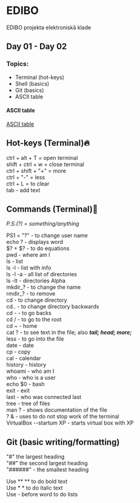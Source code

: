 # EDIBO
EDIBO projekta elektroniskā klade
## Day 01 - Day 02
### Topics:  
- Terminal (hot-keys)
- Shell (basics)
- Git (basics)
- ASCII table  

#### ASCII table  
[ASCII table](http://www.econwin.org/ascii.htm)  

## Hot-keys (Terminal):fire:     
ctrl + alt + T = open terminal  
shift + ctrl + w = close terminal  
ctrl + shift + "+" = more  
ctrl + "-" = less  
ctrl + L = to clear  
tab - add text  

## Commands (Terminal):floppy_disk:      
*P.S.(?) = something/anything*

PS1 = "?" - to change user name  
echo ? - displays word  
$? + $? - to do equations  
pwd - where am I  
ls - list  
ls -l - list with info  
ls -l -a - all list of directories  
ls -lt - directories Alpha  
mkdir_? - to change the name  
rmdir_? - to remove  
cd - to change directory  
cd.. - to change directory backwards  
cd - - to go backs  
cd / - to go to the root  
cd ~ - home  
cat ? - to see text in the file; also ***tail; head; more;***  
less - to go into the file  
date - date  
cp - copy  
cal - calendar  
history - history  
whoami - who am I  
who - who is a user  
echo $0 - bash  
exit - exit  
last - who was connected last  
tree - tree of files   
man ? - shows documentation of the file  
? & - uses to do not stop work of the terminal  
VirtualBox --startum XP - starts virtual box with XP  

## Git (basic writing/formatting)  
"#" the largest heading  
"##" the second largest heading  
"######" - the smallest heading  

Use ** ** to do bold text  
Use * * to do italic text  
Use - before word to do lists  





